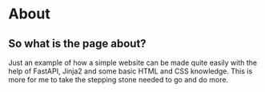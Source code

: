 # About

## So what is the page about?

Just an example of how a simple website can be made quite easily with the help of FastAPI, Jinja2 and some basic HTML and CSS knowledge. This is more for me to take the stepping stone needed to go and do more.
